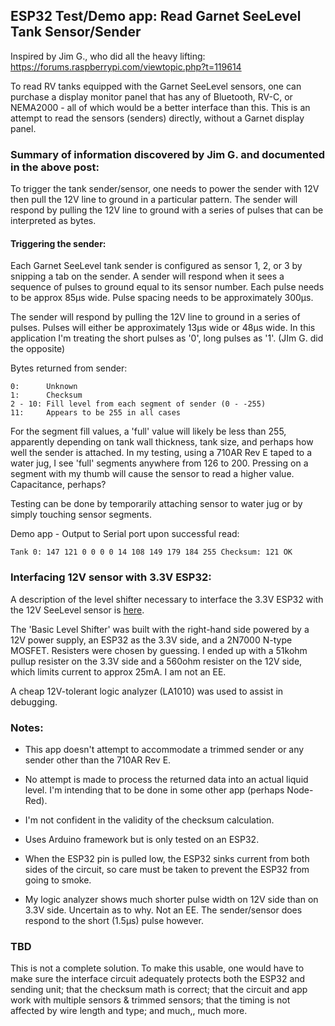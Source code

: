 ## ESP32 Test/Demo app: Read Garnet SeeLevel Tank Sensor/Sender

Inspired by Jim G., who did all the heavy lifting: https://forums.raspberrypi.com/viewtopic.php?t=119614

To read RV tanks equipped with the Garnet SeeLevel sensors, one can purchase a display monitor panel that has any of Bluetooth, RV-C, or NEMA2000 - all of which would be a better interface than this. This is an attempt to read the sensors (senders) directly, without a Garnet display panel. 

### Summary of information discovered by Jim G. and documented in the above post:

To trigger the tank sender/sensor, one needs to power the sender with 12V then pull the 12V line to ground in a particular pattern. The sender will respond by pulling the 12V line to ground with a series of pulses that can be interpreted as bytes.

#### Triggering the sender:

Each Garnet SeeLevel tank sender is configured as sensor 1, 2, or 3 by snipping a tab on the sender. A sender will respond when it sees a sequence of pulses to ground equal to its sensor number. Each pulse needs to be approx 85µs wide. Pulse spacing needs to be approximately 300µs.

The sender will respond by pulling the 12V line to ground in a series of pulses. Pulses will either be approximately 13µs wide or 48µs wide. In this application I'm treating the short pulses as '0', long pulses as '1'. (JIm G. did the opposite)

Bytes returned from sender:

    0:      Unknown
    1:      Checksum
    2 - 10: Fill level from each segment of sender (0 - -255)
    11:     Appears to be 255 in all cases

For the segment fill values, a 'full' value will likely be less than 255, apparently depending on tank wall thickness, tank size, and perhaps how well the sender is attached. In my testing, using a 710AR Rev E taped to a water jug, I see 'full' segments  anywhere from 126 to 200. Pressing on a segment with my thumb will cause the sensor to read a higher value. Capacitance, perhaps?

Testing can be done by temporarily attaching sensor to water jug or by simply touching sensor segments.

Demo app - Output to Serial port upon successful read:

    Tank 0: 147 121 0 0 0 0 14 108 149 179 184 255 Checksum: 121 OK

### Interfacing 12V sensor with 3.3V ESP32:

A description of the level shifter necessary to interface the 3.3V ESP32 with the 12V SeeLevel sensor is [here](./docs/LevelShifter.md). 

The 'Basic Level Shifter' was built with the right-hand side powered by a 12V power supply, an ESP32 as the 3.3V side, and a 2N7000 N-type MOSFET. Resisters were chosen by guessing. I ended up with a 51kohm pullup resister on the 3.3V side and a 560ohm resister on the 12V side, which limits current to approx 25mA. I am not an EE.

A cheap 12V-tolerant logic analyzer (LA1010) was used to assist in debugging.

### Notes:

 * This app doesn't attempt to accommodate a trimmed sender or any sender other than the 710AR Rev E.

 * No attempt is made to process the returned data into an actual liquid level. I'm intending that to be done in some other app (perhaps Node-Red).

 * I'm not confident in the validity of the checksum calculation.

 * Uses Arduino framework but is only tested on an ESP32.
  
 * When the ESP32 pin is pulled low, the ESP32 sinks current from both sides of the circuit, so care must be taken to prevent the ESP32 from going to smoke.

 * My logic analyzer shows much shorter pulse width on 12V side than on 3.3V side. Uncertain as to why. Not an EE. The sender/sensor does respond to the short (1.5µs) pulse however. 

### TBD

This is not a complete solution. To make this usable, one would have to make sure the interface circuit adequately protects both the ESP32 and sending unit; that the checksum math is correct; that the circuit and app work with multiple sensors & trimmed sensors; that the timing is not affected by wire length and type; and much,, much more.